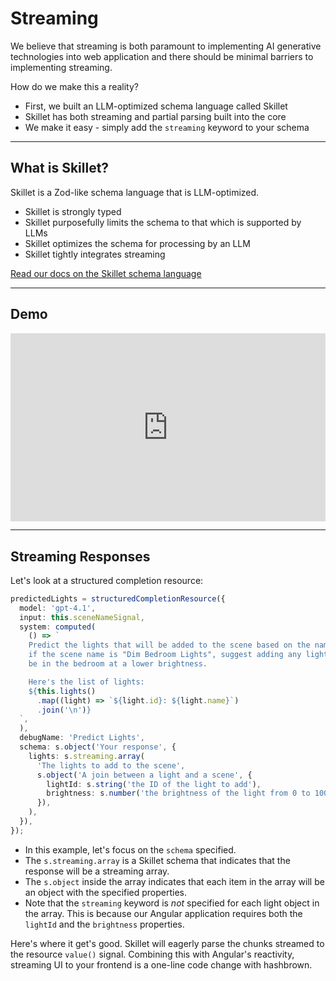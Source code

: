 # Streaming

We believe that streaming is both paramount to implementing AI generative technologies into web application and there should be minimal barriers to implementing streaming.

How do we make this a reality?

- First, we built an LLM-optimized schema language called Skillet
- Skillet has both streaming and partial parsing built into the core
- We make it easy - simply add the `streaming` keyword to your schema

---

## What is Skillet?

Skillet is a Zod-like schema language that is LLM-optimized.

- Skillet is strongly typed
- Skillet purposefully limits the schema to that which is supported by LLMs
- Skillet optimizes the schema for processing by an LLM
- Skillet tightly integrates streaming

[Read our docs on the Skillet schema language](/docs/angular/concept/schema)

---

## Demo

<div style="padding:59.64% 0 0 0;position:relative; width:100%;"><iframe src="https://player.vimeo.com/video/1089273215?badge=0&amp;autopause=0&amp;player_id=0&amp;app_id=58479" frameborder="0" allow="autoplay; fullscreen; picture-in-picture; clipboard-write; encrypted-media" style="position:absolute;top:0;left:0;width:100%;height:100%;" title="hashbrown structured output"></iframe></div>

---

## Streaming Responses

Let's look at a structured completion resource:

<www-code-example header="scene-form-dialog.component.ts">

```ts
predictedLights = structuredCompletionResource({
  model: 'gpt-4.1',
  input: this.sceneNameSignal,
  system: computed(
    () => `
    Predict the lights that will be added to the scene based on the name. For example,
    if the scene name is "Dim Bedroom Lights", suggest adding any lights that might
    be in the bedroom at a lower brightness.

    Here's the list of lights:
    ${this.lights()
      .map((light) => `${light.id}: ${light.name}`)
      .join('\n')}
  `,
  ),
  debugName: 'Predict Lights',
  schema: s.object('Your response', {
    lights: s.streaming.array(
      'The lights to add to the scene',
      s.object('A join between a light and a scene', {
        lightId: s.string('the ID of the light to add'),
        brightness: s.number('the brightness of the light from 0 to 100'),
      }),
    ),
  }),
});
```

</www-code-example>

- In this example, let's focus on the `schema` specified.
- The `s.streaming.array` is a Skillet schema that indicates that the response will be a streaming array.
- The `s.object` inside the array indicates that each item in the array will be an object with the specified properties.
- Note that the `streaming` keyword is _not_ specified for each light object in the array. This is because our Angular application requires both the `lightId` and the `brightness` properties.

Here's where it get's good.
Skillet will eagerly parse the chunks streamed to the resource `value()` signal.
Combining this with Angular's reactivity, streaming UI to your frontend is a one-line code change with hashbrown.
